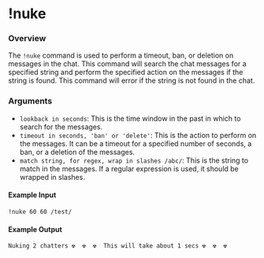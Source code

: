 # !nuke

### Overview

The `!nuke` command is used to perform a timeout, ban, or deletion on messages in the chat. This command will search the chat messages for a specified string and perform the specified action on the messages if the string is found. This command will error if the string is not found in the chat.

### Arguments

- `lookback in seconds`: This is the time window in the past in which to search for the messages.
- `timeout in seconds, 'ban' or 'delete'`: This is the action to perform on the messages. It can be a timeout for a specified number of seconds, a ban, or a deletion of the messages.
- `match string, for regex, wrap in slashes /abc/`: This is the string to match in the messages. If a regular expression is used, it should be wrapped in slashes.

#### Example Input

```
!nuke 60 60 /test/
```

#### Example Output

```
Nuking 2 chatters ☢ ️ ☢ ️ ☢ ️ This will take about 1 secs ☢ ️ ☢ ️ ☢ ️
```
